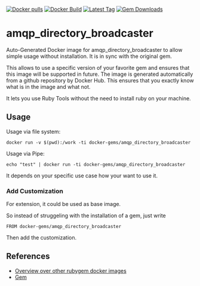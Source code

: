 [![Docker pulls](https://img.shields.io/docker/pulls/rubygem/amqp_directory_broadcaster.svg)](https://hub.docker.com/r/rubygem/amqp_directory_broadcaster/)
[![Docker Build](https://img.shields.io/docker/automated/rubygem/amqp_directory_broadcaster.svg)](https://hub.docker.com/r/rubygem/amqp_directory_broadcaster/)
[![Latest Tag](https://img.shields.io/github/tag/docker-rubygem/amqp_directory_broadcaster.svg)](https://hub.docker.com/r/rubygem/amqp_directory_broadcaster/)
[![Gem Downloads](https://img.shields.io/gem/dt/amqp_directory_broadcaster.svg)](https://rubygems.org/gems/amqp_directory_broadcaster/)
# amqp_directory_broadcaster

Auto-Generated Docker image for amqp_directory_broadcaster to allow simple usage without installation.
It is in sync with the original gem.

This allows to use a specific version of your favorite gem and ensures that this image will be supported in future.
The image is generated automatically from a github repository by Docker Hub.
This ensures that you exactly know what is in the image and what not.

It lets you use Ruby Tools without the need to install ruby on your machine.

## Usage

Usage via file system:

`docker run -v $(pwd):/work -ti docker-gems/amqp_directory_broadcaster`

Usage via Pipe:

`echo "test" | docker run -ti docker-gems/amqp_directory_broadcaster`

It depends on your specific use case how your want to use it.

### Add Customization

For extension, it could be used as base image.

So instead of struggeling with the installation of a gem, just write

`FROM docker-gems/amqp_directory_broadcaster`

Then add the customization.

## References

 - [Overview over other rubygem docker images](https://github.com/thinkbot/docker-rubygem)
 - [Gem](https://rubygems.org/gems/amqp_directory_broadcaster/)
